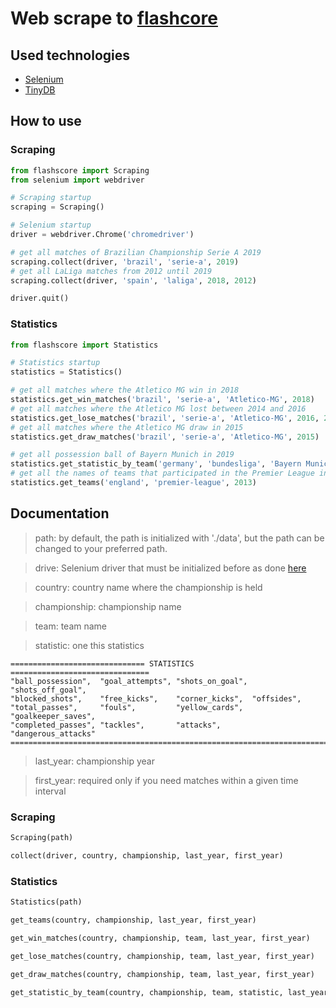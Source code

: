 # Web scrape to [flashcore](flashscore.com)

## Used technologies

- [Selenium](https://selenium-python.readthedocs.io/)
- [TinyDB](https://tinydb.readthedocs.io/en/latest/)

## How to use 

### Scraping

```python
from flashscore import Scraping
from selenium import webdriver

# Scraping startup
scraping = Scraping()

# Selenium startup
driver = webdriver.Chrome('chromedriver')

# get all matches of Brazilian Championship Serie A 2019
scraping.collect(driver, 'brazil', 'serie-a', 2019)
# get all LaLiga matches from 2012 until 2019
scraping.collect(driver, 'spain', 'laliga', 2018, 2012)

driver.quit()
```

### Statistics

```python
from flashscore import Statistics

# Statistics startup
statistics = Statistics()

# get all matches where the Atletico MG win in 2018
statistics.get_win_matches('brazil', 'serie-a', 'Atletico-MG', 2018)
# get all matches where the Atletico MG lost between 2014 and 2016
statistics.get_lose_matches('brazil', 'serie-a', 'Atletico-MG', 2016, 2014)
# get all matches where the Atletico MG draw in 2015
statistics.get_draw_matches('brazil', 'serie-a', 'Atletico-MG', 2015)

# get all possession ball of Bayern Munich in 2019
statistics.get_statistic_by_team('germany', 'bundesliga', 'Bayern Munich', statistic, 2017)
# get all the names of teams that participated in the Premier League in 2019
statistics.get_teams('england', 'premier-league', 2013)
```

## Documentation

> path: by default, the path is initialized with './data', but the path can be changed to your preferred path.

> drive: Selenium driver that must be initialized before as done [here](https://selenium-python.readthedocs.io/getting-started.html)

> country: country name where the championship is held

> championship: championship name

> team: team name

> statistic: one this statistics

    ============================== STATISTICS ===============================
    "ball_possession",  "goal_attempts", "shots_on_goal", "shots_off_goal", 
    "blocked_shots",    "free_kicks",    "corner_kicks",  "offsides", 
    "total_passes",     "fouls",         "yellow_cards",  "goalkeeper_saves", 
    "completed_passes", "tackles",       "attacks",       "dangerous_attacks" 
    =========================================================================

> last_year: championship year

> first_year: required only if you need matches within a given time interval


### Scraping

```python
Scraping(path)

collect(driver, country, championship, last_year, first_year)
```

### Statistics

```python
Statistics(path)

get_teams(country, championship, last_year, first_year)

get_win_matches(country, championship, team, last_year, first_year)

get_lose_matches(country, championship, team, last_year, first_year)

get_draw_matches(country, championship, team, last_year, first_year)

get_statistic_by_team(country, championship, team, statistic, last_year, first_year)
```